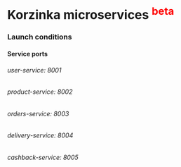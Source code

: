 # Korzinka microservices <sup style="color:red">beta</sup>
### Launch conditions
#### Service ports
###### user-service: 8001
###### product-service: 8002
###### orders-service: 8003
###### delivery-service: 8004
###### cashback-service: 8005

